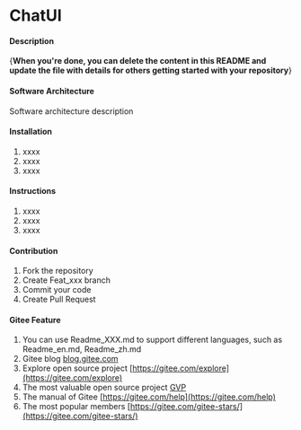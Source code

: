 # ChatUI

#### Description
{**When you're done, you can delete the content in this README and update the file with details for others getting started with your repository**}

#### Software Architecture
Software architecture description

#### Installation

1. xxxx
2. xxxx
3. xxxx

#### Instructions

1. xxxx
2. xxxx
3. xxxx

#### Contribution

1. Fork the repository
2. Create Feat_xxx branch
3. Commit your code
4. Create Pull Request


#### Gitee Feature

1. You can use Readme\_XXX.md to support different languages, such as Readme\_en.md, Readme\_zh.md
2. Gitee blog [blog.gitee.com](https://blog.gitee.com)
3. Explore open source project [https://gitee.com/explore](https://gitee.com/explore)
4. The most valuable open source project [GVP](https://gitee.com/gvp)
5. The manual of Gitee [https://gitee.com/help](https://gitee.com/help)
6. The most popular members  [https://gitee.com/gitee-stars/](https://gitee.com/gitee-stars/)